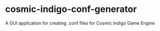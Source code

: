 # cosmic-indigo-conf-generator
A GUI application for creating .conf files for Cosmic Indigo Game Engine
